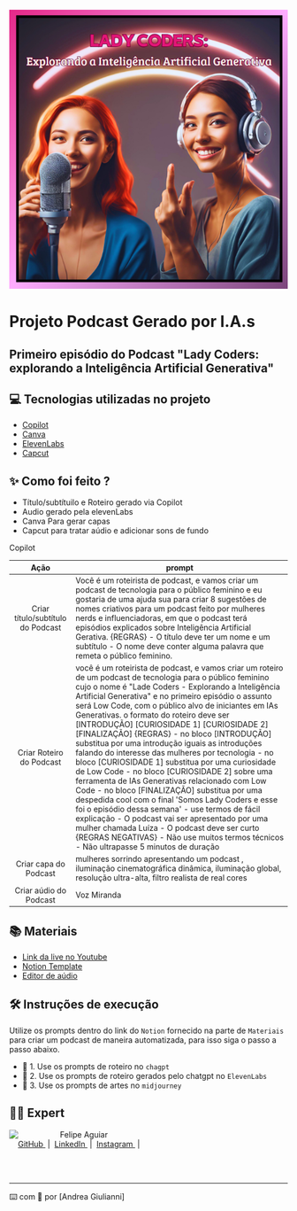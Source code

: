 <p align="center">
  <img src="./assets/capa2.png" alt="Capa">


</p>

# Projeto Podcast Gerado por I.A.s

## Primeiro episódio do Podcast "Lady Coders: explorando a Inteligência Artificial Generativa"

## 💻 Tecnologias utilizadas no projeto

- [Copilot](https://copilot.microsoft.com/)
- [Canva](https://www.canva.com/)
- [ElevenLabs](https://beta.elevenlabs.io/)
- [Capcut](https://www.capcut.com/pt-br/)

## ✨ Como foi feito ?

- Título/subtítuilo e Roteiro gerado via Copilot
- Audio gerado pela elevenLabs
- Canva Para gerar capas
- Capcut para tratar aúdio e adicionar sons de fundo

Copilot

|   Ação   | prompt                                                                                                                                                                                                                                                                         |
| :------: | ------------------------------------------------------------------------------------------------------------------------------------------------------------------------------------------------------------------------------------------------------------------------------ |
|  Criar título/subtítulo do Podcast      | Você é um roteirista de podcast, e vamos criar um podcast de tecnologia para o público feminino e eu gostaria de uma ajuda sua para criar 8 sugestões de nomes criativos para um podcast feito por mulheres nerds e influenciadoras, em que o podcast terá episódios explicados sobre Inteligência Artificial Gerativa. {REGRAS} - O título deve ter um nome e um subtítulo - O nome deve conter alguma palavra que remeta o público feminino.                                               |
| Criar Roteiro do Podcast | você é um roteirista de podcast, e vamos criar um roteiro de um podcast de tecnologia para o público feminino cujo o nome é "Lade Coders - Explorando a Inteligência Artificial Generativa" e no primeiro episódio o assunto será Low Code, com o público alvo de iniciantes em IAs Generativas. o formato do roteiro deve ser [INTRODUÇÃO] [CURIOSIDADE 1] [CURIOSIDADE 2] [FINALIZAÇÃO] {REGRAS} - no bloco [INTRODUÇÃO] substitua por uma introdução iguais as introduções falando do interesse das mulheres por tecnologia - no bloco [CURIOSIDADE 1] substitua por uma curiosidade de Low Code - no bloco [CURIOSIDADE 2] sobre uma ferramenta de IAs Generativas relacionado com Low Code - no bloco [FINALIZAÇÃO] substitua por uma despedida cool com o final 'Somos Lady Coders e esse foi o episódio dessa semana' - use termos de fácil explicação - O podcast vai ser apresentado por uma mulher chamada Luíza - O podcast deve ser curto {REGRAS NEGATIVAS} - Não use muitos termos técnicos - Não ultrapasse 5 minutos de duração|
|  Criar capa do Podcast  | mulheres sorrindo apresentando um podcast ,  iluminação cinematográfica dinâmica, iluminação global, resolução ultra-alta, filtro realista de real cores|
| Criar aúdio do Podcast | Voz Miranda| Modelo: Multilíngue 2.0| |


## 📚 Materiais

- [Link da live no Youtube](https://www.youtube.com)
- [Notion Template](https://helpful-jump-17b.notion.site/PAS-Podcast-AI-Studio-210489e15d7a4a73b743bb159e45d06f?pvs=4)
- [Editor de aúdio](https://www.capcut.com/editor?from_page=landing_page&__action_from=picture_V%C3%ADdeos%20profissionais%20em%20minutos,%20n%C3%A3o%20em%20horas.)


## 🛠️ Instruções de execução

Utilize os prompts dentro do link do `Notion` fornecido na parte de `Materiais` para criar um podcast de maneira automatizada, para isso siga o passo a passo abaixo.

- 🤖 1. Use os prompts de roteiro no `chagpt`
- 🤖 2. Use os prompts de roteiro gerados pelo chatgpt no  `ElevenLabs`
- 🤖 3. Use os prompts de artes no `midjourney`

## 👨‍💻 Expert

<p>
    <img 
      align=left 
      margin=10 
      width=80 
      src="https://avatars.githubusercontent.com/u/37452836?v=4"
    />
    <p>&nbsp&nbsp&nbspFelipe Aguiar<br>
    &nbsp&nbsp&nbsp
    <a 
        href="https://github.com/felipeAguiarCode">
        GitHub
    </a>
    &nbsp;|&nbsp;
    <a 
        href="www.linkedin.com/in/felipe-exe">
        LinkedIn
    </a>
    &nbsp;|&nbsp;
    <a 
        href="https://www.instagram.com/felipeaguiar.exe/">
        Instagram
    </a>
    &nbsp;|&nbsp;</p>
</p>
<br/><br/>
<p>

---

⌨️ com 💜 por [Andrea Giulianni]
